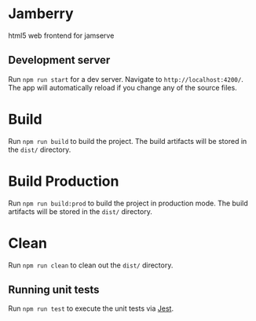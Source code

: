 # Jamberry

html5 web frontend for jamserve

## Development server

Run `npm run start` for a dev server. Navigate to `http://localhost:4200/`. The app will automatically reload if you change any of the source files.

# Build

Run `npm run build` to build the project. The build artifacts will be stored in the `dist/` directory. 

# Build Production

Run `npm run build:prod` to build the project in production mode. The build artifacts will be stored in the `dist/` directory. 

# Clean

Run `npm run clean` to clean out the `dist/` directory. 

## Running unit tests

Run `npm run test` to execute the unit tests via [Jest](https://jestjs.io/).

